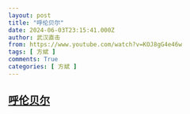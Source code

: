 ```yaml
---
layout: post
title: "呼伦贝尔"
date: 2024-06-03T23:15:41.000Z
author: 武汉直击
from: https://www.youtube.com/watch?v=KOJ8gG4e46w
tags: [ 方斌 ]
comments: True
categories: [ 方斌 ]
---
```

<!--1717456541000-->
[呼伦贝尔](https://www.youtube.com/watch?v=KOJ8gG4e46w)
------

<div>

</div>
